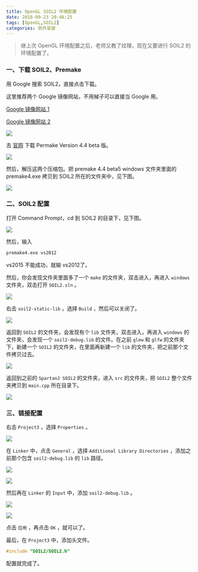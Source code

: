 ```yaml
---
title: OpenGL SOIL2 环境配置
date: 2018-09-23 20:46:25
tags: [OpenGL,SOIL2]
categories: 软件安装
---
```


>继上次 OpenGL 环境配置之后，老师又教了纹理，现在又要进行 SOIL2 的环境配置了。

<!--more-->

### 一、下载 SOIL2、Premake

用 Google 搜索 SOIL2，直接点击下载。

这里推荐两个 Google 镜像网站，不用梯子可以直接当 Google 用。

[Google 镜像网站 1](https://plus.likeso.ml/)

[Google 镜像网站 2](https://busca.uol.com.br/)

![](166-OpenGL-SOIL2-环境配置\1.png)

去 [官网](https://premake.github.io/download.html) 下载 Permake Version 4.4 beta 版。

![](166-OpenGL-SOIL2-环境配置\2.png)

然后，解压这两个压缩包。把 premake 4.4 beta5 windows 文件夹里面的 premake4.exe 拷贝到 SOIL2 所在的文件夹中，见下图。

![](166-OpenGL-SOIL2-环境配置\3.png)

### 二、SOIL2 配置

打开 Command Prompt，cd 到 SOIL2 的目录下，见下图。

![](166-OpenGL-SOIL2-环境配置\4.png)

然后，输入

```bash
premake4.exe vs2012
```

vs2015 不能成功，就输 vs2012了。

然后，你会发现文件夹里面多了一个 `make` 的文件夹，双击进入，再进入 `windows` 文件夹，双击打开 `SOIL2.sln` 。

![](166-OpenGL-SOIL2-环境配置\5.png)

右击 `soil2-static-lib` ，选择 `Build` ，然后可以关闭了。

![](166-OpenGL-SOIL2-环境配置\6.png)

返回到 `SOIL2` 的文件夹，会发现有个 `lib` 文件夹，双击进入，再进入 `windows` 的文件夹，会发现一个 `soil2-debug.lib` 的文件。在之前 `glew` 和 `glfw` 的文件夹下，新建一个 `SOIL2` 的文件夹，在里面再新建一个 `lib` 的文件夹，把之前那个文件拷贝过去。

![](166-OpenGL-SOIL2-环境配置\7.png)

返回到之前的 `SpartanJ SOIL2` 的文件夹，进入 `src` 的文件夹，把 `SOIL2` 整个文件夹拷贝到 `main.cpp` 所在目录下。

![](166-OpenGL-SOIL2-环境配置\8.png)

### 三、链接配置

右击 `Project3` ，选择 `Properties` 。

![](166-OpenGL-SOIL2-环境配置\9.png)

在 `Linker` 中，点击 `General` ，选择 `Additional Library Directories` ，添加之前那个包含 `soil2-debug.lib`  的 `lib` 路径。

![](166-OpenGL-SOIL2-环境配置\10.png)

![](166-OpenGL-SOIL2-环境配置\11.png)

然后再在 `Linker` 的 `Input` 中，添加 `soil2-debug.lib` 。

![](166-OpenGL-SOIL2-环境配置\12.png)

![](166-OpenGL-SOIL2-环境配置\13.png)

点击 `应用` ，再点击 `OK` ，就可以了。

最后，在 `Project3` 中，添加头文件。

```C++
#include "SOIL2/SOIL2.h"
```

配置就完成了。